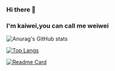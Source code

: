 ### Hi there 👋 
### I'm kaiwei,you can call me weiwei

<!-- ranking card -->
![Anurag's GitHub stats](https://github-readme-stats.vercel.app/api?username=cieliscute&show_icons=true&theme=neon)
<!-- top langs -->
[![Top Langs](https://github-readme-stats.vercel.app/api/top-langs/?username=anuraghazra)](https://github.com/anuraghazra/github-readme-stats)
<!-- no longer limited to 6 pinned repositories -->
[![Readme Card](https://github-readme-stats.vercel.app/api/pin/?username=cieliscute&repo=2023HexSchoolLive-Week6&show_owner=true&)](https://cieliscute.github.io/2023HexSchoolLive-Week6/)







<!--
(default)
**cieliscute/cieliscute** is a ✨ _special_ ✨ repository because its `README.md` (this file) appears on your GitHub profile.

Here are some ideas to get you started:

- 🔭 I’m currently working on ...
- 🌱 I’m currently learning ...
- 👯 I’m looking to collaborate on ...
- 🤔 I’m looking for help with ...
- 💬 Ask me about ...
- 📫 How to reach me: ...
- 😄 Pronouns: ...
- ⚡ Fun fact: ...
-->
